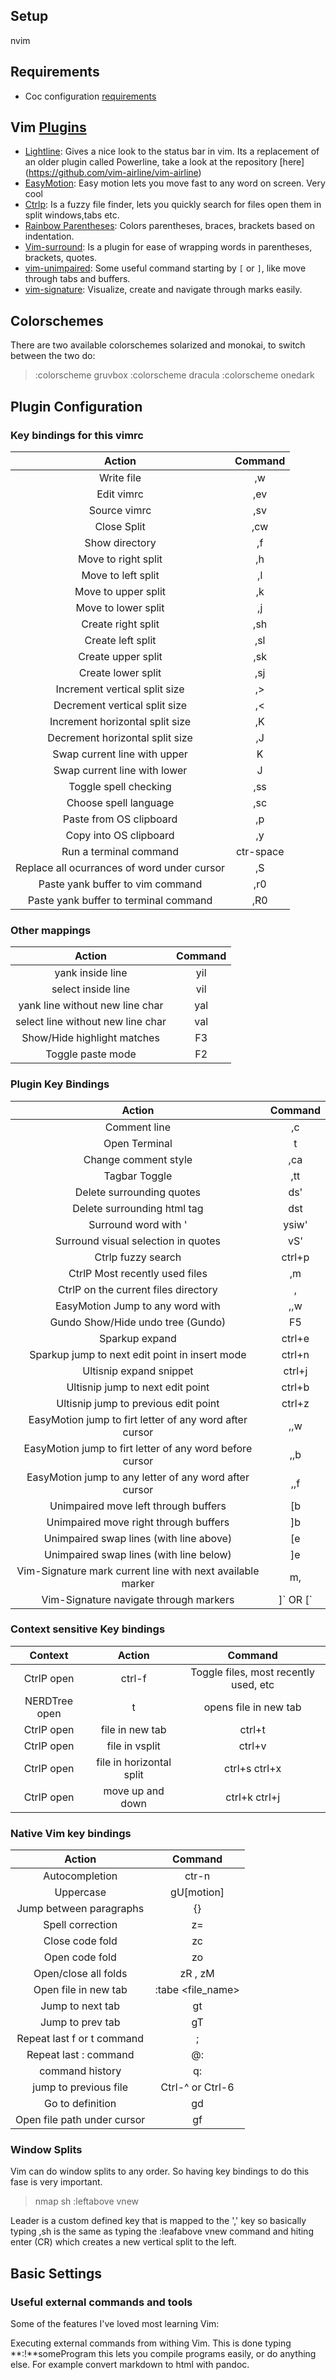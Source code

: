 ## Setup

nvim

## Requirements

- Coc configuration [requirements](https://github.com/neoclide/coc.nvim/wiki)

## Vim [Plugins](http://vimawesome.com/)

- [Lightline](https://github.com/vim-airline/vim-airline): Gives a nice look to the status bar in vim. Its a replacement of an
  older plugin called Powerline, take a look at the repository [here] (https://github.com/vim-airline/vim-airline)
- [EasyMotion](https://github.com/easymotion/vim-easymotion): Easy motion lets you move fast to any word on screen. Very cool
- [Ctrlp](https://kien.github.io/ctrlp.vim/): Is a fuzzy file finder, lets you quickly search for files open them in split windows,tabs etc.
- [Rainbow Parentheses](http://vimawesome.com/plugin/rainbow-parentheses-vim): Colors parentheses, braces, brackets based on indentation.
- [Vim-surround](https://github.com/tpope/vim-surround): Is a plugin for ease of wrapping words in parentheses, brackets, quotes.
- [vim-unimpaired](https://github.com/tpope/vim-unimpaired): Some useful command starting by `[` or `]`, like move through tabs and buffers.
- [vim-signature](https://github.com/kshenoy/vim-signature): Visualize, create and navigate through marks easily.

## Colorschemes

There are two available colorschemes solarized and monokai, to switch between the two do:

> :colorscheme gruvbox
> :colorscheme dracula
> :colorscheme onedark

## Plugin Configuration

### Key bindings for this vimrc

|                   Action                    |  Command  |
| :-----------------------------------------: | :-------: |
|                 Write file                  |    ,w     |
|                 Edit vimrc                  |    ,ev    |
|                Source vimrc                 |    ,sv    |
|                 Close Split                 |    ,cw    |
|               Show directory                |    ,f     |
|             Move to right split             |    ,h     |
|             Move to left split              |    ,l     |
|             Move to upper split             |    ,k     |
|             Move to lower split             |    ,j     |
|             Create right split              |    ,sh    |
|              Create left split              |    ,sl    |
|             Create upper split              |    ,sk    |
|             Create lower split              |    ,sj    |
|        Increment vertical split size        |    ,>     |
|        Decrement vertical split size        |    ,<     |
|       Increment horizontal split size       |    ,K     |
|       Decrement horizontal split size       |    ,J     |
|        Swap current line with upper         |     K     |
|        Swap current line with lower         |     J     |
|            Toggle spell checking            |    ,ss    |
|            Choose spell language            |    ,sc    |
|           Paste from OS clipboard           |    ,p     |
|           Copy into OS clipboard            |    ,y     |
|           Run a terminal command            | ctr-space |
| Replace all ocurrances of word under cursor |    ,S     |
|      Paste yank buffer to vim command       |    ,r0    |
|    Paste yank buffer to terminal command    |    ,R0    |

### Other mappings

|              Action               | Command |
| :-------------------------------: | :-----: |
|         yank inside line          |   yil   |
|        select inside line         |   vil   |
|  yank line without new line char  |   yal   |
| select line without new line char |   val   |
|    Show/Hide highlight matches    |   F3    |
|         Toggle paste mode         |   F2    |

### Plugin Key Bindings

|                           Action                           |     Command     |
| :--------------------------------------------------------: | :-------------: |
|                        Comment line                        |    ,c<space>    |
|                       Open Terminal                        |    <space>t     |
|                    Change comment style                    |       ,ca       |
|                       Tagbar Toggle                        |       ,tt       |
|                 Delete surrounding quotes                  |       ds'       |
|                Delete surrounding html tag                 |       dst       |
|                    Surround word with '                    |      ysiw'      |
|            Surround visual selection in quotes             |   v<motion>S'   |
|                     Ctrlp fuzzy search                     |     ctrl+p      |
|               CtrlP Most recently used files               |       ,m        |
|            CtrlP on the current files directory            |    ,<space>     |
|              EasyMotion Jump to any word with              |       ,,w       |
|             Gundo Show/Hide undo tree (Gundo)              |       F5        |
|                       Sparkup expand                       |     ctrl+e      |
|       Sparkup jump to next edit point in insert mode       |     ctrl+n      |
|                  Ultisnip expand snippet                   |     ctrl+j      |
|              Ultisnip jump to next edit point              |     ctrl+b      |
|            Ultisnip jump to previous edit point            |     ctrl+z      |
|  EasyMotion jump to firt letter of any word after cursor   |       ,,w       |
|  EasyMotion jump to firt letter of any word before cursor  |       ,,b       |
|   EasyMotion jump to any letter of any word after cursor   | ,,f<someLetter> |
|            Unimpaired move left through buffers            |       [b        |
|           Unimpaired move right through buffers            |       ]b        |
|          Unimpaired swap lines (with line above)           |       [e        |
|          Unimpaired swap lines (with line below)           |       ]e        |
| Vim-Signature mark current line with next available marker |       m,        |
|           Vim-Signature navigate through markers           |  \]\` OR \[\`   |

### Context sensitive Key bindings

|    Context    |          Action          |                Command                |
| :-----------: | :----------------------: | :-----------------------------------: |
|  CtrlP open   |          ctrl-f          | Toggle files, most recently used, etc |
| NERDTree open |            t             |         opens file in new tab         |
|  CtrlP open   |     file in new tab      |                ctrl+t                 |
|  CtrlP open   |      file in vsplit      |                ctrl+v                 |
|  CtrlP open   | file in horizontal split |             ctrl+s ctrl+x             |
|  CtrlP open   |     move up and down     |             ctrl+k ctrl+j             |

### Native Vim key bindings

|           Action            |      Command      |
| :-------------------------: | :---------------: |
|       Autocompletion        |       ctr-n       |
|          Uppercase          |    gU[motion]     |
|   Jump between paragraphs   |        {}         |
|      Spell correction       |        z=         |
|       Close code fold       |        zc         |
|       Open code fold        |        zo         |
|    Open/close all folds     |      zR , zM      |
|    Open file in new tab     | :tabe <file_name> |
|      Jump to next tab       |        gt         |
|      Jump to prev tab       |        gT         |
| Repeat last f or t command  |         ;         |
|    Repeat last : command    |        @:         |
|       command history       |        q:         |
|    jump to previous file    | Ctrl-^ or Ctrl-6  |
|      Go to definition       |        gd         |
| Open file path under cursor |        gf         |

### Window Splits

Vim can do window splits to any order. So having key bindings to do this fase is very important.

> nmap <silent> <leader>sh :leftabove vnew<CR>

Leader is a custom defined key that is mapped to the ',' key so basically typing ,sh is the same as typing the :leafabove vnew command and hiting enter (CR) which creates a new vertical split to the left.

## Basic Settings

### Useful external commands and tools

Some of the features I've loved most learning Vim:

Executing external commands from withing Vim. This is done typing **:!**someProgram
this lets you compile programs easily, or do anything else. For example convert markdown to html with pandoc.
